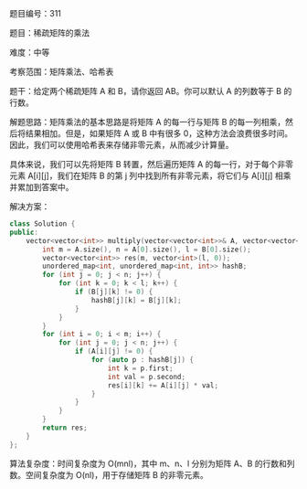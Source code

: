 题目编号：311

题目：稀疏矩阵的乘法

难度：中等

考察范围：矩阵乘法、哈希表

题干：给定两个稀疏矩阵 A 和 B，请你返回 AB。你可以默认 A 的列数等于 B 的行数。

解题思路：矩阵乘法的基本思路是将矩阵 A 的每一行与矩阵 B 的每一列相乘，然后将结果相加。但是，如果矩阵 A 或 B 中有很多 0，这种方法会浪费很多时间。因此，我们可以使用哈希表来存储非零元素，从而减少计算量。

具体来说，我们可以先将矩阵 B 转置，然后遍历矩阵 A 的每一行，对于每个非零元素 A[i][j]，我们在矩阵 B 的第 j 列中找到所有非零元素，将它们与 A[i][j] 相乘并累加到答案中。

解决方案：

```cpp
class Solution {
public:
    vector<vector<int>> multiply(vector<vector<int>>& A, vector<vector<int>>& B) {
        int m = A.size(), n = A[0].size(), l = B[0].size();
        vector<vector<int>> res(m, vector<int>(l, 0));
        unordered_map<int, unordered_map<int, int>> hashB;
        for (int j = 0; j < n; j++) {
            for (int k = 0; k < l; k++) {
                if (B[j][k] != 0) {
                    hashB[j][k] = B[j][k];
                }
            }
        }
        for (int i = 0; i < m; i++) {
            for (int j = 0; j < n; j++) {
                if (A[i][j] != 0) {
                    for (auto p : hashB[j]) {
                        int k = p.first;
                        int val = p.second;
                        res[i][k] += A[i][j] * val;
                    }
                }
            }
        }
        return res;
    }
};
```

算法复杂度：时间复杂度为 O(mnl)，其中 m、n、l 分别为矩阵 A、B 的行数和列数。空间复杂度为 O(nl)，用于存储矩阵 B 的非零元素。